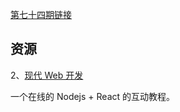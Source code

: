 [第七十四期链接](https://github.com/ruanyf/weekly/blob/master/docs/issue-74.md)

## 资源

2、[现代 Web 开发](https://fullstackopen.com/en)

一个在线的 Nodejs + React 的互动教程。

